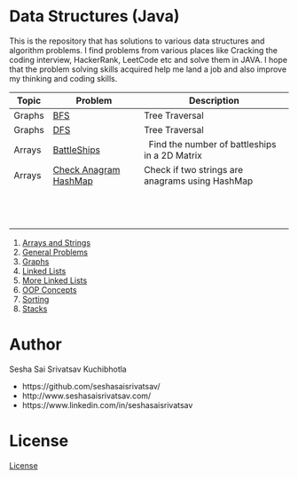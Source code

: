 <h1>Data Structures (Java)</h1>
<p>
  This is the repository that has solutions to various data structures and algorithm problems. I find problems from various places like Cracking the coding interview, HackerRank, LeetCode etc and solve them in JAVA.
  I hope that the problem solving skills acquired help me land a job and also improve my thinking and coding skills.
</p>


 | Topic | Problem |Description
| ------------- | ------------- | ------------- |
| Graphs  | <a href="https://github.com/seshasaisrivatsav/data-structures-java/blob/master/src/BFS/BFS.java">BFS</a> | Tree Traversal 
| Graphs  | <a href="https://github.com/seshasaisrivatsav/data-structures-java/blob/master/src/DFS/DFS.java">DFS</a>  | Tree Traversal 
| Arrays | <a href="https://github.com/seshasaisrivatsav/data-structures-java/blob/master/src/arraysAndStrings/BattleShipInMatrix.java">BattleShips</a> |   Find the number of battleships in a 2D Matrix 
| Arrays | <a href="https://github.com/seshasaisrivatsav/data-structures-java/blob/master/src/arraysAndStrings/CheckAnagramHashMap.java">Check Anagram HashMap</a> | Check if two strings are anagrams using HashMap
| | <a href=""></a> |  
| | <a href=""></a> |  
| | <a href=""></a> |  
| | <a href=""></a> |  
| | <a href=""></a> |  
| | <a href=""></a> |  
| | <a href=""></a> |  
| | <a href=""></a> |  
| | <a href=""></a> |  
| | <a href=""></a> |  
| | <a href=""></a> |  
| | <a href=""></a> |  


<ol>

<li><a href="https://github.com/seshasaisrivatsav/data-structures-java/tree/master/src/arraysAndStrings"> Arrays and Strings </a></li>
   
  
  
<li><a href="https://github.com/seshasaisrivatsav/data-structures-java/tree/master/src/general">General Problems </a></li>


<li><a href="https://github.com/seshasaisrivatsav/data-structures-java/tree/master/src/graphs">Graphs </a></li>


<li><a href="https://github.com/seshasaisrivatsav/data-structures-java/tree/master/src/linkedLists">Linked Lists </a></li>


<li><a href="https://github.com/seshasaisrivatsav/data-structures-java/tree/master/src/newLinkedLists">More Linked Lists </a></li>


<li><a href="https://github.com/seshasaisrivatsav/data-structures-java/tree/master/src/oopsConcepts">OOP Concepts </a></li>


<li><a href="https://github.com/seshasaisrivatsav/data-structures-java/tree/master/src/sorting">Sorting </a></li>


<li><a href="https://github.com/seshasaisrivatsav/data-structures-java/tree/master/src/stacks">Stacks </a></li>
</ol>
  
  
 
<h1>Author</h1>
<p>Sesha Sai Srivatsav Kuchibhotla</p>
<ul>
  <li>https://github.com/seshasaisrivatsav/</li>
  <li>http://www.seshasaisrivatsav.com/</li>
  <li>https://www.linkedin.com/in/seshasaisrivatsav</li>
</ul>





<h1>License</h1>
<p><a href="https://github.com/seshasaisrivatsav/srivatsav-resume/blob/master/LICENSE">License</a></p>
